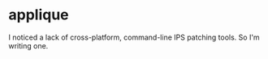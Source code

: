 # applique

I noticed a lack of cross-platform, command-line IPS patching tools. So I'm writing one.
